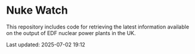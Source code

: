 # Nuke Watch

This repository includes code for retrieving the latest information available on the output of EDF nuclear power plants in the UK.

Last updated: 2025-07-02 19:12